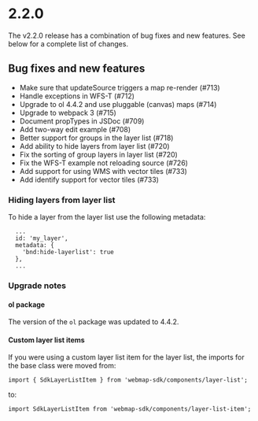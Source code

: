 # 2.2.0

The v2.2.0 release has a combination of bug fixes and new features. See below for a complete list of changes.

## Bug fixes and new features
 * Make sure that updateSource triggers a map re-render (#713)
 * Handle exceptions in WFS-T (#712)
 * Upgrade to ol 4.4.2 and use pluggable (canvas) maps (#714)
 * Upgrade to webpack 3 (#715)
 * Document propTypes in JSDoc (#709)
 * Add two-way edit example (#708)
 * Better support for groups in the layer list (#718)
 * Add ability to hide layers from layer list (#720)
 * Fix the sorting of group layers in layer list (#720)
 * Fix the WFS-T example not reloading source (#726)
 * Add support for using WMS with vector tiles (#733)
 * Add identify support for vector tiles (#733)

### Hiding layers from layer list
To hide a layer from the layer list use the following metadata:

```
  ...
  id: 'my_layer',
  metadata: {
    'bnd:hide-layerlist': true
  },
  ...
```

### Upgrade notes

#### ol package
The version of the ```ol``` package was updated to 4.4.2.

#### Custom layer list items
If you were using a custom layer list item for the layer list, the imports for the base class were moved from:
```
import { SdkLayerListItem } from 'webmap-sdk/components/layer-list';
```
to:
```
import SdkLayerListItem from 'webmap-sdk/components/layer-list-item';
```
